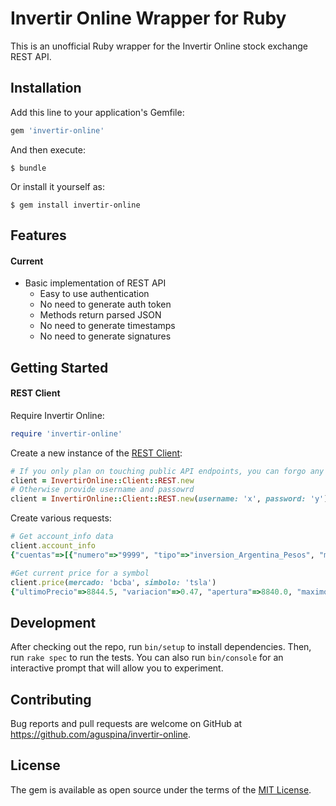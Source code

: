 # Invertir Online Wrapper for Ruby

This is an unofficial Ruby wrapper for the Invertir Online stock exchange REST API.

## Installation

Add this line to your application's Gemfile:

```ruby
gem 'invertir-online'
```

And then execute:

    $ bundle

Or install it yourself as:

    $ gem install invertir-online

## Features

#### Current

* Basic implementation of REST API
  * Easy to use authentication
  * No need to generate auth token
  * Methods return parsed JSON
  * No need to generate timestamps
  * No need to generate signatures

## Getting Started

#### REST Client

Require Invertir Online:

```ruby
require 'invertir-online'
```

Create a new instance of the [REST Client](http://www.rubydoc.info/gems/invertir-online):

```ruby
# If you only plan on touching public API endpoints, you can forgo any arguments
client = InvertirOnline::Client::REST.new
# Otherwise provide username and passowrd
client = InvertirOnline::Client::REST.new(username: 'x', password: 'y')
```

Create various requests:

```ruby
# Get account_info data
client.account_info
{"cuentas"=>[{"numero"=>"9999", "tipo"=>"inversion_Argentina_Pesos", "moneda"=>"peso_Argentino", "disponible"=>0.0, "comprometido"=>0.0, "saldo"=>0.0, #"titulosValorizados"=>0.0, "total"=>0.0, "margenDescubierto"=>0.0, "saldos"=>[{"liquidacion"=>"inmediato", "saldo"=>0.0, "comprometido"=>0.0, "disponible"=>0.0, "disponibleOperar"=>0.0}, {"liquidacion"=>"hrs24", "saldo"=>0.0, "comprometido"=>0.0, "disponible"=>0.0, "disponibleOperar"=>0.0}, {"liquidacion"=>"hrs48", "saldo"=>0.0, "comprometido"=>0.0, "disponible"=>0.0, "disponibleOperar"=>0.0}, {"liquidacion"=>"hrs72", "saldo"=>0.0, "comprometido"=>0.0, "disponible"=>0.0, "disponibleOperar"=>0.0}, {"liquidacion"=>"masHrs72", "saldo"=>0.0, "comprometido"=>0.0, "disponible"=>0.0, "disponibleOperar"=>0.0}], "estado"=>"operable"}, {"numero"=>"9999", "tipo"=>"inversion_Argentina_Dolares", "moneda"=>"dolar_Estadounidense", "disponible"=>0.0, "comprometido"=>0.0, "saldo"=>0.0, "titulosValorizados"=>0.0, "total"=>0.0, "margenDescubierto"=>0.0, "saldos"=>[{"liquidacion"=>"inmediato", "saldo"=>0.0, "comprometido"=>0.0, "disponible"=>0.0, "disponibleOperar"=>0.0}, {"liquidacion"=>"hrs24", "saldo"=>0.0, "comprometido"=>0.0, "disponible"=>0.0, "disponibleOperar"=>0.0}, {"liquidacion"=>"hrs48", "saldo"=>0.0, "comprometido"=>0.0, "disponible"=>0.0, "disponibleOperar"=>0.0}, {"liquidacion"=>"hrs72", "saldo"=>0.0, "comprometido"=>0.0, "disponible"=>0.0, "disponibleOperar"=>0.0}, {"liquidacion"=>"masHrs72", "saldo"=>0.0, "comprometido"=>0.0, "disponible"=>0.0, "disponibleOperar"=>0.0}], "estado"=>"operable"}], "estadisticas"=>[{"descripcion"=>"Anterior", "cantidad"=>0, "volumen"=>0.0}, {"descripcion"=>"Actual", "cantidad"=>0, "volumen"=>0.0}], "totalEnPesos"=>0.0}

#Get current price for a symbol
client.price(mercado: 'bcba', simbolo: 'tsla')
{"ultimoPrecio"=>8844.5, "variacion"=>0.47, "apertura"=>8840.0, "maximo"=>9015.0, "minimo"=>8750.0, "fechaHora"=>"2021-02-05T17:00:05.553", "tendencia"=>"mantiene", "cierreAnterior"=>8844.5, "montoOperado"=>82287964.0, "volumenNominal"=>0, "precioPromedio"=>0.0, "moneda"=>"peso_Argentino", "precioAjuste"=>0.0, "interesesAbiertos"=>0.0, "puntas"=>[{"cantidadCompra"=>1.0, "precioCompra"=>8800.0, "precioVenta"=>9100.0, "cantidadVenta"=>15.0}, {"cantidadCompra"=>7.0, "precioCompra"=>8600.0, "precioVenta"=>9150.0, "cantidadVenta"=>18.0}, {"cantidadCompra"=>1.0, "precioCompra"=>8598.0, "precioVenta"=>9159.0, "cantidadVenta"=>19.0}, {"cantidadCompra"=>1.0, "precioCompra"=>8500.0, "precioVenta"=>9400.0, "cantidadVenta"=>3.0}, {"cantidadCompra"=>14.0, "precioCompra"=>8430.0, "precioVenta"=>9450.0, "cantidadVenta"=>10.0}], "cantidadOperaciones"=>1028}
```
## Development

After checking out the repo, run `bin/setup` to install dependencies. Then, run `rake spec` to run the tests. You can also run `bin/console` for an interactive prompt that will allow you to experiment.

## Contributing

Bug reports and pull requests are welcome on GitHub at https://github.com/aguspina/invertir-online.

## License

The gem is available as open source under the terms of the [MIT License](http://opensource.org/licenses/MIT).
